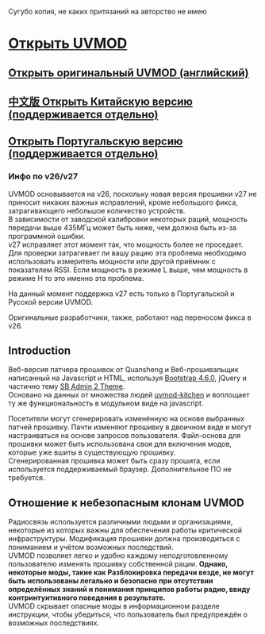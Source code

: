 Сугубо копия, не каких притязаний на авторство не имею

# [Открыть UVMOD](https://uvmod.valek.net.ru/)
## [Открыть оригинальный UVMOD (английский)](https://whosmatt.github.io/uvmod/)
## [中文版 Открыть Китайскую версию (поддерживается отдельно)](https://uvmod.xanyi.eu.org/)
## [Открыть Португальскую версию (поддерживается отдельно)](https://meshtastic.pt/QuanSheng/)

### Инфо по v26/v27

UVMOD основывается на v26, поскольку новая версия прошивки v27 не приносит никаких важных исправлений, кроме небольшого фикса, затрагивающего небольшое количество устройств.  
В зависимости от заводской калибровки некоторых раций, мощность передачи выше 435МГц может быть ниже, чем должна быть из-за программной ошибки.  
v27 исправляет этот момент так, что мощность более не проседает.
Для проверки затрагивает ли вашу рацию эта проблема необходимо использовать измеритель мощности или другой приёмник с показателем RSSI. Если мощность в режиме L выше, чем
мощность в режиме H то это именно эта проблема.

На данный момент поддержка v27 есть только в Португальской и Русской версии UVMOD.  

Оригинальные разработчики, также, работают над переносом фикса в v26.

## Introduction

Веб-версия патчера прошивок от Quansheng и Веб-прошивальщик написанный на Javascript и HTML, используя [Bootstrap 4.6.0](https://getbootstrap.com/docs/4.6/getting-started/introduction/), jQuery и частично тему [SB Admin 2 Theme](https://startbootstrap.com/theme/sb-admin-2).  
Основано на данных от множества людей [uvmod-kitchen](https://github.com/amnemonic/Quansheng_UV-K5_Firmware/tree/main/uvmod_kitchen) и воплощает ту же функциональность в модульном виде на javascript. 

Посетители могут сгенерировать изменённую на основе выбранных патчей прошивку. Пачти изменяют прошивку в двоичном виде и могут настраиваться на основе запросов пользователя. Файл-основа для прошивки может быть использована своя для включения модов, которые уже вшиты в существующую прошивку.  
Сгенерированная прошивка может быть сразу прошита, если используется поддерживаемый браузер. Дополнительное ПО не требуется. 

## Отношение к небезопасным клонам UVMOD

Радиосвязь используется различными людьми и организациями, некоторые из которых важны для обеспечения работы критической инфраструктуры. Модификация прошивки должна производиться с пониманием и учётом возможных последствий.  
UVMOD позволяет легко и удобно каждому неподготовленному пользователю изменять прошивку собственной рации. __Однако, некоторые моды, такие как Разблокировка передачи везде, не могут быть использованы легально и безопасно при отсутствии определённых знаний и понимания принципов работы радио, ввиду контринтуитивного поведения в результате.__  
UVMOD скрывает опасные моды в информационном разделе инструкции, чтобы убедиться, что пользователь был предупреждён о возможных последствиях.  
